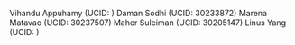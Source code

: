 Vihandu Appuhamy (UCID: )
Daman Sodhi (UCID: 30233872)
Marena Matavao (UCID: 30237507)
Maher Suleiman (UCID: 30205147)
Linus Yang (UCID: )